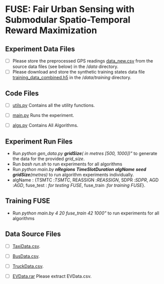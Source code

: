 # FUSE: Fair Urban Sensing with Submodular Spatio-Temporal Reward Maximization



## Experiment Data Files

- [ ] Please store the preprocessed GPS readings [data_new.csv](https://drive.google.com/file/d/1-tFdqdS1qdVb6PeduiHRG5lwGGmbQ4Ni/view?usp=share_link) from the source data files (see below) in the $/data$ directory.
- [ ] Please download and store the synthetic training states data file [training_data_combined.h5](https://drive.google.com/file/d/1V8l9otNp77B73klXp82WZc7nMy5SlktO/view?usp=share_link) in the $/data/training$ directory.

## Code Files
- [ ] [utils.py]() Contains all the utility functions.

- [ ] [main.py]() Runs the experiment.

- [ ] [algs.py]() Contains All Algorithms.

## Experiment Run Files
-  Run *python gen_data.py **gridSize**( in metres [500, 1000])"* to generate the data for the provided *grid_size*. 
-  Run *bash  run.sh* to run experiments for all algorithms 
-  Run *python main.by **nRegions** **TimeSlotDuration** **algName** **seed** **gridSize**(metres)* to run algorithm experiments individually. 
-  algName : {TSMTC :*TSMTC*, REASSIGN :*REASSIGN*, SDPR :*SDPR*, AGD :*AGD*, fuse_test : *for testing FUSE*, fuse_train :*for training FUSE*}.
  
## Training FUSE
-  Run *python main.by 4 20 fuse_train 42 1000"* to run experiments for all algorithms   


## Data Source Files

- [ ] [TaxiData.csv](http://www-users.cs.umn.edu/~tianhe/BIGDATA/UrbanCPS/TaxiData/TaxiData).
- [ ] [BusData.csv](http://www-users.cs.umn.edu/~tianhe/BIGDATA/UrbanCPS/BusData/BusData).
- [ ] [TruckData.csv](http://www-users.cs.umn.edu/~tianhe/BIGDATA/UrbanCPS/TruckData/TruckData).
- [ ] [EVData.rar](http://guangwang.me/files/ETData.rar) Please extract EVData.csv.


